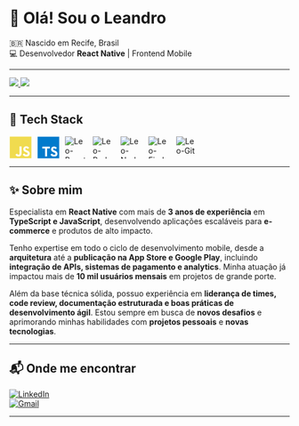 # 👋 Olá! Sou o Leandro

🇧🇷 Nascido em Recife, Brasil  
💻 Desenvolvedor **React Native** | Frontend Mobile  

---

<a href="https://github.com/leandro-carlos?tab=repositories">
  <div>
    <img height="180em" src="https://github-readme-stats.vercel.app/api?username=leandro-carlos&show_icons=true&theme=dark&include_all_commits=true&count_private=true"/>
    <img height="180em" src="https://github-readme-stats.vercel.app/api/top-langs/?username=leandro-carlos&layout=compact&langs_count=7&theme=dark"/>
  </div>
</a>

---

## 🚀 Tech Stack  

<div style="display: flex; gap: 10px;">
  <img align="center" alt="Leo-Js" height="40" width="40" src="https://raw.githubusercontent.com/devicons/devicon/master/icons/javascript/javascript-plain.svg">
  <img align="center" alt="Leo-Ts" height="40" width="40" src="https://raw.githubusercontent.com/devicons/devicon/master/icons/typescript/typescript-plain.svg">
  <img align="center" alt="Leo-React" height="40" width="40" src="https://cdn.jsdelivr.net/gh/devicons/devicon/icons/react/react-original.svg" />
  <img align="center" alt="Leo-Redux" height="40" width="40" src="https://cdn.jsdelivr.net/gh/devicons/devicon/icons/redux/redux-original.svg" />
  <img align="center" alt="Leo-Node" height="40" width="40" src="https://cdn.jsdelivr.net/gh/devicons/devicon/icons/nodejs/nodejs-original.svg" />
  <img align="center" alt="Leo-Firebase" height="40" width="40" src="https://cdn.jsdelivr.net/gh/devicons/devicon/icons/firebase/firebase-plain.svg" />
  <img align="center" alt="Leo-Git" height="40" width="40" src="https://cdn.jsdelivr.net/gh/devicons/devicon/icons/git/git-original.svg" />
</div>

---

## ✨ Sobre mim  

Especialista em **React Native** com mais de **3 anos de experiência** em **TypeScript e JavaScript**, desenvolvendo aplicações escaláveis para **e-commerce** e produtos de alto impacto.  

Tenho expertise em todo o ciclo de desenvolvimento mobile, desde a **arquitetura** até a **publicação na App Store e Google Play**, incluindo **integração de APIs, sistemas de pagamento e analytics**. Minha atuação já impactou mais de **10 mil usuários mensais** em projetos de grande porte.  

Além da base técnica sólida, possuo experiência em **liderança de times, code review, documentação estruturada e boas práticas de desenvolvimento ágil**. Estou sempre em busca de **novos desafios** e aprimorando minhas habilidades com **projetos pessoais** e **novas tecnologias**.  

---

## 📬 Onde me encontrar  

[![LinkedIn](https://img.shields.io/badge/LinkedIn-0077B5?style=for-the-badge&logo=linkedin&logoColor=white)](https://www.linkedin.com/in/leandroccn)  
[![Gmail](https://img.shields.io/badge/Gmail-D14836?style=for-the-badge&logo=gmail&logoColor=white)](mailto:leandro.carlosleo2015@gmail.com)  

---
